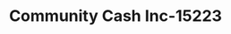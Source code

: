 ---
f_zip-code: 39474
f_state-code: MS
title: Community Cash Inc-15223
f_phone: 601-792-4080
f_city-only: Prentiss
f_address: 1016 Third Street Prentiss
f_location-unique-id: '15223'
slug: community-cash-inc-15223
updated-on: '2024-05-30T13:46:58.046Z'
created-on: '2024-05-30T13:36:59.803Z'
published-on: '2024-05-30T13:54:32.469Z'
f_city-state: cms/city/prentiss-ms.md
f_company: cms/company/community-cash-inc.md
f_state: cms/state/mississippi.md
layout: '[payday-loan].html'
tags: payday-loan
---